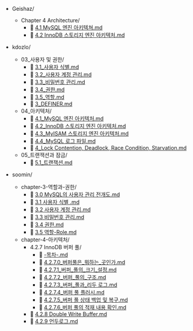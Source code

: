 
- Geishaz/
  - Chapter 4 Architecture/
    - 📄 [4.1 MySQL 엔진 아키텍쳐.md](Geishaz/Chapter%204%20Architecture/4.1%20MySQL%20엔진%20아키텍쳐.md)
    - 📄 [4.2 InnoDB 스토리지 엔진 아키텍처.md](Geishaz/Chapter%204%20Architecture/4.2%20InnoDB%20스토리지%20엔진%20아키텍처.md)

- kdozlo/
  - 03_사용자 및 권한/
    - 📄 [3.1_사용자 식별.md](kdozlo/03_사용자%20및%20권한/3.1_사용자%20식별.md)
    - 📄 [3.2_사용자 계정 관리.md](kdozlo/03_사용자%20및%20권한/3.2_사용자%20계정%20관리.md)
    - 📄 [3.3_비밀번호 관리.md](kdozlo/03_사용자%20및%20권한/3.3_비밀번호%20관리.md)
    - 📄 [3.4_권한.md](kdozlo/03_사용자%20및%20권한/3.4_권한.md)
    - 📄 [3.5_역할.md](kdozlo/03_사용자%20및%20권한/3.5_역할.md)
    - 📄 [3_DEFINER.md](kdozlo/03_사용자%20및%20권한/3_DEFINER.md)
  - 04_아키텍처/
    - 📄 [4.1_MySQL 엔진 아키텍처.md](kdozlo/04_아키텍처/4.1_MySQL%20엔진%20아키텍처.md)
    - 📄 [4.2_InnoDB 스토리지 엔진 아키텍처.md](kdozlo/04_아키텍처/4.2_InnoDB%20스토리지%20엔진%20아키텍처.md)
    - 📄 [4.3_MyISAM 스토리지 엔진 아키텍처.md](kdozlo/04_아키텍처/4.3_MyISAM%20스토리지%20엔진%20아키텍처.md)
    - 📄 [4.4_MySQL 로그 파일.md](kdozlo/04_아키텍처/4.4_MySQL%20로그%20파일.md)
    - 📄 [4_Lock Contention, Deadlock, Race Condition, Starvation.md](kdozlo/04_아키텍처/4_Lock%20Contention,%20Deadlock,%20Race%20Condition,%20Starvation.md)
  - 05_트랜잭션과 잠금/
    - 📄 [5.1_트랜잭션.md](kdozlo/05_트랜잭션과%20잠금/5.1_트랜잭션.md)

- soomin/
  - chapter-3-역할과-권한/
    - 📄 [3.0 MySQL의 사용자 관리 전개도.md](soomin/chapter-3-역할과-권한/3.0%20MySQL의%20사용자%20관리%20전개도.md)
    - 📄 [3.1 사용자 식별 .md](soomin/chapter-3-역할과-권한/3.1%20사용자%20식별%20.md)
    - 📄 [3.2 사용자 계정 관리.md](soomin/chapter-3-역할과-권한/3.2%20사용자%20계정%20관리.md)
    - 📄 [3.3 비밀번호 관리.md](soomin/chapter-3-역할과-권한/3.3%20비밀번호%20관리.md)
    - 📄 [3.4 권한.md](soomin/chapter-3-역할과-권한/3.4%20권한.md)
    - 📄 [3.5 역할-Role.md](soomin/chapter-3-역할과-권한/3.5%20역할-Role.md)
  - chapter-4-아키텍처/
    - 4.2.7 InnoDB 버퍼 풀/
      - 📄 [-목차-.md](soomin/chapter-4-아키텍처/4.2.7%20InnoDB%20버퍼%20풀/-목차-.md)
      - 📄 [4.2.7.0_버퍼풀은_뭐하는_곳인가.md](soomin/chapter-4-아키텍처/4.2.7%20InnoDB%20버퍼%20풀/4.2.7.0_버퍼풀은_뭐하는_곳인가.md)
      - 📄 [4.2.7.1_버퍼_풀의_크기_설정.md](soomin/chapter-4-아키텍처/4.2.7%20InnoDB%20버퍼%20풀/4.2.7.1_버퍼_풀의_크기_설정.md)
      - 📄 [4.2.7.2_버퍼_풀의_구조.md](soomin/chapter-4-아키텍처/4.2.7%20InnoDB%20버퍼%20풀/4.2.7.2_버퍼_풀의_구조.md)
      - 📄 [4.2.7.3_버퍼_풀과_리두 로그.md](soomin/chapter-4-아키텍처/4.2.7%20InnoDB%20버퍼%20풀/4.2.7.3_버퍼_풀과_리두%20로그.md)
      - 📄 [4.2.7.4_버퍼 풀 플러시.md](soomin/chapter-4-아키텍처/4.2.7%20InnoDB%20버퍼%20풀/4.2.7.4_버퍼%20풀%20플러시.md)
      - 📄 [4.2.7.5_버퍼 풀 상태 백업 및 복구.md](soomin/chapter-4-아키텍처/4.2.7%20InnoDB%20버퍼%20풀/4.2.7.5_버퍼%20풀%20상태%20백업%20및%20복구.md)
      - 📄 [4.2.7.6_버퍼 풀의 적재 내용 확인.md](soomin/chapter-4-아키텍처/4.2.7%20InnoDB%20버퍼%20풀/4.2.7.6_버퍼%20풀의%20적재%20내용%20확인.md)
    - 📄 [4.2.8 Double Write Buffer.md](soomin/chapter-4-아키텍처/4.2.8%20Double%20Write%20Buffer.md)
    - 📄 [4.2.9 언두로그.md](soomin/chapter-4-아키텍처/4.2.9%20언두로그.md)
